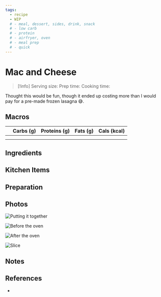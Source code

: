 ```yaml
---
tags:
  - recipe
  - WIP
  # - meal, dessert, sides, drink, snack
  # - low carb
  # - protein
  # - airfryer, oven
  # - meal prep
  # - quick
---
```

# Mac and Cheese

> [!info]
> Serving size:
> Prep time:
> Cooking time:

Thought this would be fun, though it ended up costing more than I would pay for a pre-made frozen lasagna 😅.

## Macros

|  | Carbs (g) | Proteins (g) | Fats (g) | Cals (kcal) |
| --- | --- | --- | --- | --- |
|  |  |  |  |  |
|  |  |  |  |  |

## Ingredients

## Kitchen Items

## Preparation

## Photos

![Putting it together](https://res.cloudinary.com/drwjkxxud/image/upload/v1721090376/lasagna_setup_hmnz59.jpg)

![Before the oven](https://res.cloudinary.com/drwjkxxud/image/upload/v1722405164/9D455CFD-355E-41CF-B65B-58B6167130B6_couzuc.webp)

![After the oven](https://res.cloudinary.com/drwjkxxud/image/upload/v1722405165/39A7BF48-F782-4977-9FE7-A0E2312875CE_rzqhhk.webp)

![Slice](https://res.cloudinary.com/drwjkxxud/image/upload/v1721090364/lasagna_slice_uoquxr.jpg)

## Notes

## References

- []()